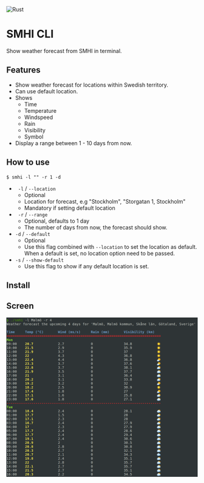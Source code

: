 ![Rust](https://github.com/Elpulgo/smhi-cli/workflows/Rust/badge.svg)

# SMHI CLI
Show weather forecast from SMHI in terminal.

## Features
 + Show weather forecast for locations within Swedish territory.
 + Can use default location.
 + Shows
    + Time
    + Temperature
    + Windspeed
    + Rain 
    + Visibility
    + Symbol
 + Display a range between 1 - 10 days from now.

## How to use
```
$ smhi -l "" -r 1 -d
```
+ ` -l` / `--location`
    + Optional
    + Location for forecast, e.g "Stockholm", "Storgatan 1, Stockholm"
    + Mandatory if setting default location
+ ` -r` / `--range`
    + Optional, defaults to 1 day
    + The number of days from now, the forecast should show.
+ `-d` / `--default`
    + Optional
    + Use this flag combined with `--location` to set the location as default. When a default is set, no location option need to be passed.
+ `-s` / `--show-default`
    + Use this flag to show if any default location is set.

## Install

## Screen
<img src="https://github.com/Elpulgo/smhi-cli/blob/master/screen/screenshot.png" width="640">

